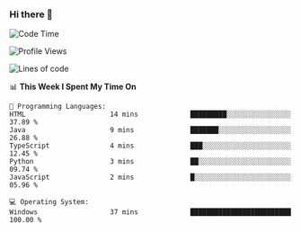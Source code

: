 ### Hi there 👋
<!--START_SECTION:waka-->
![Code Time](http://img.shields.io/badge/Code%20Time-157%20hrs%2053%20mins-blue)

![Profile Views](http://img.shields.io/badge/Profile%20Views-1-blue)

![Lines of code](https://img.shields.io/badge/From%20Hello%20World%20I%27ve%20Written-786.5%20thousand%20lines%20of%20code-blue)

📊 **This Week I Spent My Time On** 

```text
💬 Programming Languages: 
HTML                     14 mins             █████████░░░░░░░░░░░░░░░░   37.89 % 
Java                     9 mins              ███████░░░░░░░░░░░░░░░░░░   26.88 % 
TypeScript               4 mins              ███░░░░░░░░░░░░░░░░░░░░░░   12.45 % 
Python                   3 mins              ██░░░░░░░░░░░░░░░░░░░░░░░   09.74 % 
JavaScript               2 mins              █░░░░░░░░░░░░░░░░░░░░░░░░   05.96 % 

💻 Operating System: 
Windows                  37 mins             █████████████████████████   100.00 % 
```


<!--END_SECTION:waka-->
<!--
**AnimeruFR/AnimeruFR** is a ✨ _special_ ✨ repository because its `README.md` (this file) appears on your GitHub profile.

Here are some ideas to get you started:

- 🔭 I’m currently working on ...
- 🌱 I’m currently learning ...
- 👯 I’m looking to collaborate on ...
- 🤔 I’m looking for help with ...
- 💬 Ask me about ...
- 📫 How to reach me: ...
- 😄 Pronouns: ...
- ⚡ Fun fact: ...
-->
